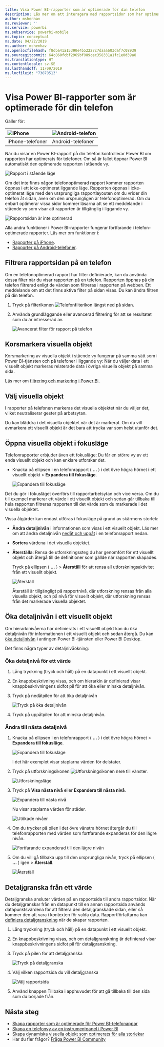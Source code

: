 ```yaml
---
title: Visa Power BI-rapporter som är optimerade för din telefon
description: Läs mer om att interagera med rapportsidor som har optimerats för visning i Power BI-appar.
author: mshenhav
ms.reviewer: ''
ms.service: powerbi
ms.subservice: powerbi-mobile
ms.topic: conceptual
ms.date: 04/22/2019
ms.author: mshenhav
ms.openlocfilehash: f8dba41a15390e4b52227c7daaa603daf7c08939
ms.sourcegitcommit: 64c860fcbf2969bf089cec358331a1fc1e0d39a8
ms.translationtype: HT
ms.contentlocale: sv-SE
ms.lasthandoff: 11/09/2019
ms.locfileid: "73870513"
---
```

# <a name="view-power-bi-reports-optimized-for-your-phone"></a>Visa Power BI-rapporter som är optimerade för din telefon

Gäller för:

| ![iPhone](./media/mobile-apps-view-phone-report/ios-logo-40-px.png) | ![Android-telefon](./media/mobile-apps-view-phone-report/android-logo-40-px.png) |
|:--- |:--- |
| iPhone-telefoner |Android-telefoner |

När du visar en Power BI-rapport på din telefon kontrollerar Power BI om rapporten har optimerats för telefoner. Om så är fallet öppnar Power BI automatiskt den optimerade rapporten i stående vy.

![Rapport i stående läge](./media/mobile-apps-view-phone-report/07-power-bi-phone-report-portrait.png)

Om det inte finns någon telefonoptimerad rapport kommer rapporten öppnas i ett icke-optimerat liggande läge. Rapporten öppnas i icke-optimerat läge med den ursprungliga rapportlayouten om du vrider din telefon åt sidan, även om den ursprungligen är telefonoptimerad. Om du enbart optimerar vissa sidor kommer läsarna att se ett meddelande i stående vy som visar att rapporten är tillgänglig i liggande vy.

![Rapportsidan är inte optimerad](./media/mobile-apps-view-phone-report/06-power-bi-phone-report-page-not-optimized.png)

Alla andra funktioner i Power BI-rapporter fungerar fortfarande i telefon-optimerade rapporter. Läs mer om funktioner i:

* [Rapporter på iPhone](mobile-reports-in-the-mobile-apps.md). 
* [Rapporter på Android-telefoner](mobile-reports-in-the-mobile-apps.md).

## <a name="filter-the-report-page-on-a-phone"></a>Filtrera rapportsidan på en telefon
Om en telefonoptimerad rapport har filter definierade, kan du använda dessa filter när du visar rapporten på en telefon. Rapporten öppnas på din telefon filtrerad enligt de värden som filtreras i rapporten på webben. Ett meddelande om att det finns aktiva filter på sidan visas. Du kan ändra filtren på din telefon.

1. Tryck på filterikonen ![Telefonfilterikon](./media/mobile-apps-view-phone-report/power-bi-phone-filter-icon.png) längst ned på sidan. 
2. Använda grundläggande eller avancerad filtrering för att se resultatet som du är intresserad av.
   
    ![Avancerat filter för rapport på telefon](./media/mobile-apps-view-phone-report/power-bi-iphone-advanced-filter-toronto.gif)

## <a name="cross-highlight-visuals"></a>Korsmarkera visuella objekt
Korsmarkering av visuella objekt i stående vy fungerar på samma sätt som i Power BI-tjänsten och på telefoner i liggande vy: När du väljer data i ett visuellt objekt markeras relaterade data i övriga visuella objekt på samma sida.

Läs mer om [filtrering och markering i Power BI](../../power-bi-reports-filters-and-highlighting.md).

## <a name="select-visuals"></a>Välj visuella objekt
I rapporter på telefonen markeras det visuella objektet när du väljer det, vilket neutraliserar gester på arbetsytan.

Du kan bläddra i det visuella objektet när det är markerat. Om du vill avmarkera ett visuellt objekt är det bara att trycka var som helst utanför det.

## <a name="open-visuals-in-focus-mode"></a>Öppna visuella objekt i fokusläge
Telefonrapporter erbjuder även ett fokusläge: Du får en större vy av ett enda visuellt objekt och kan enklare utforskar det.

* Knacka på ellipsen i en telefonrapport ( **...** ) i det övre högra hörnet i ett visuellt objekt > **Expandera till fokusläge**.
  
    ![Expandera till fokusläge](././media/mobile-apps-view-phone-report/power-bi-phone-report-focus-mode.png)

Det du gör i fokusläget överförs till rapportarbetsytan och vice versa. Om du till exempel markerar ett värde i ett visuellt objekt och sedan går tillbaka till hela rapporten filtreras rapporten till det värde som du markerade i det visuella objektet.

Vissa åtgärder kan endast utföras i fokusläge på grund av skärmens storlek:

* **Ändra detaljnivån** i informationen som visas i ett visuellt objekt. Läs mer om att ändra detaljnivån [nedåt och uppåt](mobile-apps-view-phone-report.md#drill-down-in-a-visual) i en telefonrapport nedan.
* **Sortera** värdena i det visuella objektet.
* **Återställa**: Rensa de utforskningssteg du har genomfört för ett visuellt objekt och återgå till de definitioner som gällde när rapporten skapades.
  
    Tryck på ellipsen ( **...** ) > **Återställ** för att rensa all utforskningsaktivitet från ett visuellt objekt.
  
    ![Återställ](././media/mobile-apps-view-phone-report/power-bi-phone-report-revert-levels.png)
  
    Återställ är tillgängligt på rapportnivå, där utforskning rensas från alla visuella objekt, och på nivå för visuellt objekt, där utforskning rensas från det markerade visuella objektet.   

## <a name="drill-down-in-a-visual"></a>Öka detaljnivån i ett visuellt objekt
Om hierarkinivåerna har definierats i ett visuellt objekt kan du öka detaljnivån för informationen i ett visuellt objekt och sedan återgå. Du kan[ öka detaljnivån](../end-user-drill.md) i antingen Power BI-tjänsten eller Power BI Desktop.

Det finns några typer av detaljnivåökning:

### <a name="drill-down-on-a-value"></a>Öka detaljnivå för ett värde
1. Lång tryckning (tryck och håll) på en datapunkt i ett visuellt objekt.
2. En knappbeskrivning visas, och om hierarkin är definierad visar knappbeskrivningens sidfot pil för att öka eller minska detaljnivån.
3. Tryck på nedåtpilen för att öka detaljnivån

    ![Tryck på öka detaljnivån](././media/mobile-apps-view-phone-report/report-drill-down.png)
    
4. Tryck på uppåtpilen för att minska detaljnivån.

### <a name="drill-to-next-level"></a>Ändra till nästa detaljnivå
1. Knacka på ellipsen i en telefonrapport ( **...** ) i det övre högra hörnet > **Expandera till fokusläge**.
   
    ![Expandera till fokusläge](././media/mobile-apps-view-phone-report/power-bi-phone-report-focus-mode.png)
   
    I det här exemplet visar staplarna värden för delstater.
2. Tryck på utforskningsikonen ![Utforskningsikonen](./media/mobile-apps-view-phone-report/power-bi-phone-report-explore-icon.png) nere till vänster.
   
    ![Utforskningsläge](./media/mobile-apps-view-phone-report/power-bi-phone-report-explore-mode.png)
3. Tryck på **Visa nästa nivå** eller **Expandera till nästa nivå**.
   
    ![Expandera till nästa nivå](./media/mobile-apps-view-phone-report/power-bi-phone-report-expand-levels.png)
   
    Nu visar staplarna värden för städer.
   
    ![Utökade nivåer](./media/mobile-apps-view-phone-report/power-bi-phone-report-expanded-levels.png)
4. Om du trycker på pilen i det övre vänstra hörnet återgår du till telefonrapporten med värden som fortfarande expanderas för den lägre nivån.
   
    ![Fortfarande expanderad till den lägre nivån](./media/mobile-apps-view-phone-report/power-bi-back-to-phone-report-expanded-levels.png)
5. Om du vill gå tillbaka upp till den ursprungliga nivån, tryck på ellipsen ( **...** ) igen > **Återställ**.
   
    ![Återställ](././media/mobile-apps-view-phone-report/power-bi-phone-report-revert-levels.png)

## <a name="drill-through-from-a-value"></a>Detaljgranska från ett värde
Detaljgranska ansluter värden på en rapportsida till andra rapportsidor. När du detaljgranskar från en datapunkt till en annan rapportsida används datapunktsvärdena för att filtrera den detaljgranskade sidan, eller så kommer den att vara i kontexten för valda data.
Rapportförfattarna kan [definiera detaljgranskning](https://docs.microsoft.com/power-bi/desktop-drillthrough) när de skapar rapporten.

1. Lång tryckning (tryck och håll) på en datapunkt i ett visuellt objekt.
2. En knappbeskrivning visas, och om detaljgranskning är definierad visar knappbeskrivningens sidfot pil för detaljgranskning.
3. Tryck på pilen för att detaljgranska

    ![Tryck på detaljgranska](././media/mobile-apps-view-phone-report/report-drill-through1.png)

4. Välj vilken rapportsida du vill detaljgranska

    ![Välj rapportsida](././media/mobile-apps-view-phone-report/report-drill-through2.png)

5. Använd knappen Tillbaka i apphuvudet för att gå tillbaka till den sida som du började från.


## <a name="next-steps"></a>Nästa steg
* [Skapa rapporter som är optimerade för Power BI-telefonappar](../../desktop-create-phone-report.md)
* [Skapa en telefonvy av en instrumentpanel i Power BI](../../service-create-dashboard-mobile-phone-view.md)
* [Skapa dynamiska visuella objekt som optimerats för alla storlekar](../../visuals/desktop-create-responsive-visuals.md)
* Har du fler frågor? [Fråga Power BI Community](https://community.powerbi.com/)

